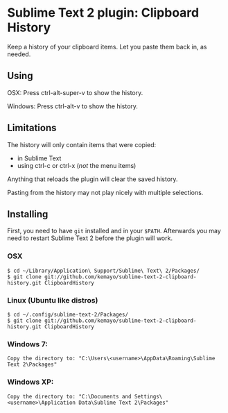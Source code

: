 # Sublime Text 2 plugin: Clipboard History

Keep a history of your clipboard items. Let you paste them back in, as needed.

## Using

OSX: Press ctrl-alt-super-v to show the history.

Windows:  Press ctrl-alt-v to show the history.

## Limitations

The history will only contain items that were copied:

 * in Sublime Text
 * using ctrl-c or ctrl-x (*not* the menu items)

Anything that reloads the plugin will clear the saved history.

Pasting from the history may not play nicely with multiple selections.

## Installing

First, you need to have `git` installed and in your `$PATH`. Afterwards you may need to restart Sublime Text 2 before the plugin will work.

### OSX

    $ cd ~/Library/Application\ Support/Sublime\ Text\ 2/Packages/
    $ git clone git://github.com/kemayo/sublime-text-2-clipboard-history.git ClipboardHistory

### Linux (Ubuntu like distros)

    $ cd ~/.config/sublime-text-2/Packages/
    $ git clone git://github.com/kemayo/sublime-text-2-clipboard-history.git ClipboardHistory

### Windows 7:

    Copy the directory to: "C:\Users\<username>\AppData\Roaming\Sublime Text 2\Packages"

### Windows XP:

    Copy the directory to: "C:\Documents and Settings\<username>\Application Data\Sublime Text 2\Packages"
